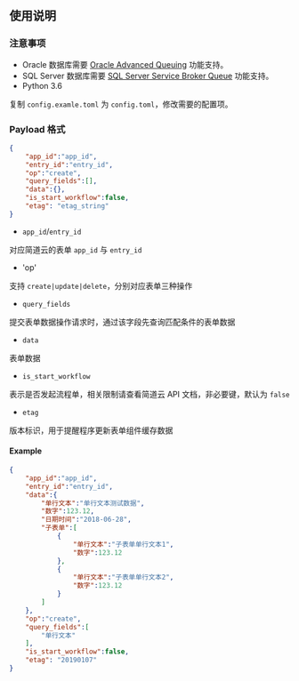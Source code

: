 ## 使用说明

### 注意事项

* Oracle 数据库需要 [Oracle Advanced Queuing](https://docs.oracle.com/database/121/ADQUE/aq_intro.htm) 功能支持。
* SQL Server 数据库需要 [SQL Server Service Broker Queue](https://docs.microsoft.com/en-us/sql/database-engine/configure-windows/sql-server-service-broker) 功能支持。
* Python 3.6


复制 `config.examle.toml` 为 `config.toml`，修改需要的配置项。


### Payload 格式

```json
{
    "app_id":"app_id",
    "entry_id":"entry_id",
    "op":"create",
    "query_fields":[],
    "data":{},
    "is_start_workflow":false,
    "etag": "etag_string"
}
```

* `app_id`/`entry_id`

对应简道云的表单 `app_id` 与 `entry_id`

* 'op'

支持 `create|update|delete`，分别对应表单三种操作

* `query_fields`

提交表单数据操作请求时，通过该字段先查询匹配条件的表单数据

* `data` 

表单数据

* `is_start_workflow`

表示是否发起流程单，相关限制请查看简道云 API 文档，非必要键，默认为 `false`

* `etag`

版本标识，用于提醒程序更新表单组件缓存数据

#### Example


```json
{
    "app_id":"app_id",
    "entry_id":"entry_id",
    "data":{
        "单行文本":"单行文本测试数据",
        "数字":123.12,
        "日期时间":"2018-06-28",
        "子表单":[
            {
                "单行文本":"子表单单行文本1",
                "数字":123.12
            },
            {
                "单行文本":"子表单单行文本2",
                "数字":123.12
            }
        ]
    },
    "op":"create",
    "query_fields":[
        "单行文本"
    ],
    "is_start_workflow":false,
    "etag": "20190107"
}
```

###